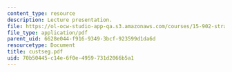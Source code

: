 ```yaml
---
content_type: resource
description: Lecture presentation.
file: https://ol-ocw-studio-app-qa.s3.amazonaws.com/courses/15-902-strategic-management-i-fall-2006/70b50445c14e6f0e4959731d2066b5a1_custseg.pdf
file_type: application/pdf
parent_uid: 6628e044-f916-9349-3bcf-923599d1da6d
resourcetype: Document
title: custseg.pdf
uid: 70b50445-c14e-6f0e-4959-731d2066b5a1
---
```

